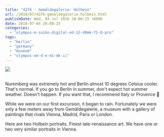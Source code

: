 ```yaml
---
title: "4276 - Gemäldegalerie: Holbein"
url: /2018/07/4276-gemaldegalerie-holbein.html
publishDate: Wed, 04 Jul 2018 18:00:25 +0000
date: 2018-07-04 20:00:25
categories: 
  - "olympus-m-zuiko-digital-ed-12-40mm-f2-8-pro"
tags: 
  - "berlin"
  - "germany"
  - "museum"
  - "olympus-om-d-e-m1-mk-ii"
---
```

<div class="container">
<div class="center"><a target="_blank" href="https://d25zfm9zpd7gm5.cloudfront.net/1200x1200/2017/20170622_144142_lr.jpg"><img class="webfeedsFeaturedVisual" src="https://d25zfm9zpd7gm5.cloudfront.net/0600x0600/2017/20170622_144142_lr.jpg" /></a></div>
</div>
<br />

Nuremberg was extremely hot and Berlin almost 10 degrees Celsius cooler. That's normal. If you go to Berlin in summer, don't expect hot summer weather. Doesn't happen. If you want that, I recommend Italy or Provence 🙂

<a target="_blank" href="https://d25zfm9zpd7gm5.cloudfront.net/1200x1200/2017/20170622_144202_lr.jpg"><img style="margin: 0pt 10px 0pt 0px; float: left;" src="https://d25zfm9zpd7gm5.cloudfront.net/0150x0150/2017/20170622_144202_lr.jpg" alt="" border="0" /></a> While we were on our first excursion, it began to rain. Fortunately we were only a few meters away from Gemäldegalerie, a museum with a gallery of paintings that rivals Vienna, Madrid, Paris or London. 

Here are two Holbein portraits. Finest late-renaissance art. We have one or two very similar portraits in Vienna.
